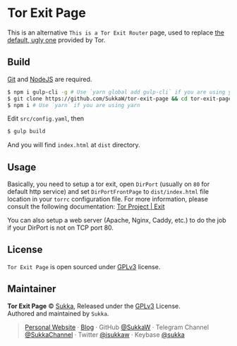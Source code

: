 # Tor Exit Page

This is an alternative `This is a Tor Exit Router` page, used to replace [the default, ugly one](https://svn.torproject.org/svn/tor/branches/hidserv-design-changes/contrib/tor-exit-notice.html) provided by Tor.

## Build

[Git](https://git-scm.com/) and [NodeJS](https://github.com/nodejs/node) are required.

```bash
$ npm i gulp-cli -g # Use `yarn global add gulp-cli` if you are using yarn
$ git clone https://github.com/SukkaW/tor-exit-page && cd tor-exit-page
$ npm i # Use `yarn` if you are using yarn
```

Edit `src/config.yaml`, then

```bash
$ gulp build
```

And you will find `index.html` at `dist` directory.

## Usage

Basically, you need to setup a tor exit, open `DirPort` (usually on `80` for default http service) and set `DirPortFrontPage` to `dist/index.html` file location in your `torrc` configuration file. For more information, please consult the following documentation: [Tor Project | Exit](https://community.torproject.org/relay/setup/exit/)

You can also setup a web server (Apache, Nginx, Caddy, etc.) to do the job if your DirPort is not on TCP port 80.

## License

`Tor Exit Page` is open sourced under [GPLv3](./LICENSE) license.

## Maintainer

**Tor Exit Page** © [Sukka](https://github.com/SukkaW), Released under the [GPLv3](./LICENSE) License.<br>
Authored and maintained by `Sukka`.

> [Personal Website](https://skk.moe) · [Blog](https://blog.skk.moe) · GitHub [@SukkaW](https://github.com/SukkaW) · Telegram Channel [@SukkaChannel](https://t.me/SukkaChannel) · Twitter [@isukkaw](https://twitter.com/isukkaw) · Keybase [@sukka](https://keybase.io/sukka)
